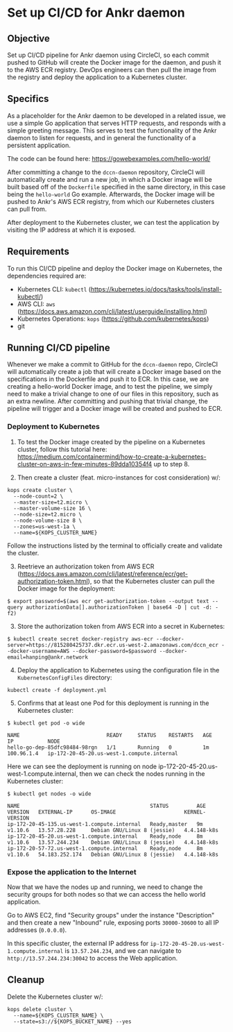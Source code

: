 # Set up CI/CD for Ankr daemon

## Objective

Set up CI/CD pipeline for Ankr daemon using CircleCI, so each commit pushed to GitHub will create the Docker image for the daemon, and push it to the AWS ECR registry.
DevOps engineers can then pull the image from the registry and deploy the application to a Kubernetes cluster.

## Specifics

As a placeholder for the Ankr daemon to be developed in a related issue, we use a simple Go application that serves HTTP requests, and responds with a simple greeting message.
This serves to test the functionality of the Ankr daemon to listen for requests, and in general the functionality of a persistent application.

The code can be found here: https://gowebexamples.com/hello-world/

After committing a change to the `dccn-daemon` repository, CircleCI will automatically create and run a new job, in which a Docker image will be built based off of the `Dockerfile` specified in the same directory, in this case being the `hello-world` Go example.
Afterwards, the Docker image will be pushed to Ankr's AWS ECR registry, from which our Kubernetes clusters can pull from.

After deployment to the Kubernetes cluster, we can test the application by visiting the IP address at which it is exposed.

## Requirements

To run this CI/CD pipeline and deploy the Docker image on Kubernetes, the dependencies required are:
* Kubernetes CLI: `kubectl` (https://kubernetes.io/docs/tasks/tools/install-kubectl/)
* AWS CLI: `aws` (https://docs.aws.amazon.com/cli/latest/userguide/installing.html)
* Kubernetes Operations: `kops` (https://github.com/kubernetes/kops)
* git

## Running CI/CD pipeline

Whenever we make a commit to GitHub for the `dccn-daemon` repo, CircleCI will automatically create a job that will create a Docker image based on the specifications in the Dockerfile and push it to ECR.
In this case, we are creating a hello-world Docker image, and to test the pipeline, we simply need to make a trivial change to one of our files in this repository, such as an extra newline.
After committing and pushing that trivial change, the pipeline will trigger and a Docker image will be created and pushed to ECR.

### Deployment to Kubernetes

1. To test the Docker image created by the pipeline on a Kubernetes cluster, follow this tutorial here: https://medium.com/containermind/how-to-create-a-kubernetes-cluster-on-aws-in-few-minutes-89dda10354f4 up to step 8.

2. Then create a cluster (feat. micro-instances for cost consideration) w/:
```
kops create cluster \
  --node-count=2 \
  --master-size=t2.micro \
  --master-volume-size 16 \
  --node-size=t2.micro \
  --node-volume-size 8 \
  --zones=us-west-1a \
  --name=${KOPS_CLUSTER_NAME}
```

Follow the instructions listed by the terminal to officially create and validate the cluster.

3. Reetrieve an authorization token from AWS ECR (https://docs.aws.amazon.com/cli/latest/reference/ecr/get-authorization-token.html), so that the Kubernetes cluster can pull the Docker image for the deployment:
```
$ export password=$(aws ecr get-authorization-token --output text --query authorizationData[].authorizationToken | base64 -D | cut -d: -f2)
```

3. Store the authorization token from AWS ECR into a secret in Kubernetes:
```
$ kubectl create secret docker-registry aws-ecr --docker-server=https://815280425737.dkr.ecr.us-west-2.amazonaws.com/dccn_ecr --docker-username=AWS --docker-password=$password --docker-email=hanping@ankr.network
```

4. Deploy the application to Kubernetes using the configuration file in the `KubernetesConfigFiles` directory:
```
kubectl create -f deployment.yml
```

5. Confirms that at least one Pod for this deployment is running in the Kubernetes cluster:
```
$ kubectl get pod -o wide

NAME                            READY     STATUS    RESTARTS   AGE       IP           NODE
hello-go-dep-85dfc98484-98rgn   1/1       Running   0          1m        100.96.1.4   ip-172-20-45-20.us-west-1.compute.internal
```

Here we can see the deployment is running on node ip-172-20-45-20.us-west-1.compute.internal, then we can check the nodes running in the Kubernetes cluster:

```
$ kubectl get nodes -o wide

NAME                                          STATUS         AGE       VERSION   EXTERNAL-IP      OS-IMAGE                      KERNEL-VERSION
ip-172-20-45-135.us-west-1.compute.internal   Ready,master   9m        v1.10.6   13.57.28.228     Debian GNU/Linux 8 (jessie)   4.4.148-k8s
ip-172-20-45-20.us-west-1.compute.internal    Ready,node     8m        v1.10.6   13.57.244.234    Debian GNU/Linux 8 (jessie)   4.4.148-k8s
ip-172-20-57-72.us-west-1.compute.internal    Ready,node     8m        v1.10.6   54.183.252.174   Debian GNU/Linux 8 (jessie)   4.4.148-k8s
```

### Expose the application to the Internet

Now that we have the nodes up and running, we need to change the security groups for both nodes so that we can access the hello world application.

Go to AWS EC2, find "Security groups" under the instance "Description" and then create a new "Inbound" rule, exposing ports `30000-30600` to all IP addresses (`0.0.0.0`).

In this specific cluster, the external IP address for `ip-172-20-45-20.us-west-1.compute.internal` is `13.57.244.234`, and we can navigate to `http://13.57.244.234:30042` to access the Web application.

## Cleanup

Delete the Kubernetes cluster w/:
```
kops delete cluster \
  --name=${KOPS_CLUSTER_NAME} \
  --state=s3://${KOPS_BUCKET_NAME} --yes
```
